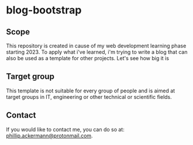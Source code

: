 # blog-bootstrap
## Scope
This repository is created in cause of my web development learning phase starting 2023. To apply what i've learned, i'm trying to write a blog that can also be used as a template for other projects. Let's see how big it is

## Target group
This template is not suitable for every group of people and is aimed at target groups in IT, engineering or other technical or scientific fields. 

## Contact
If you would like to contact me, you can do so at: phillip.ackermann@protonmail.com.
